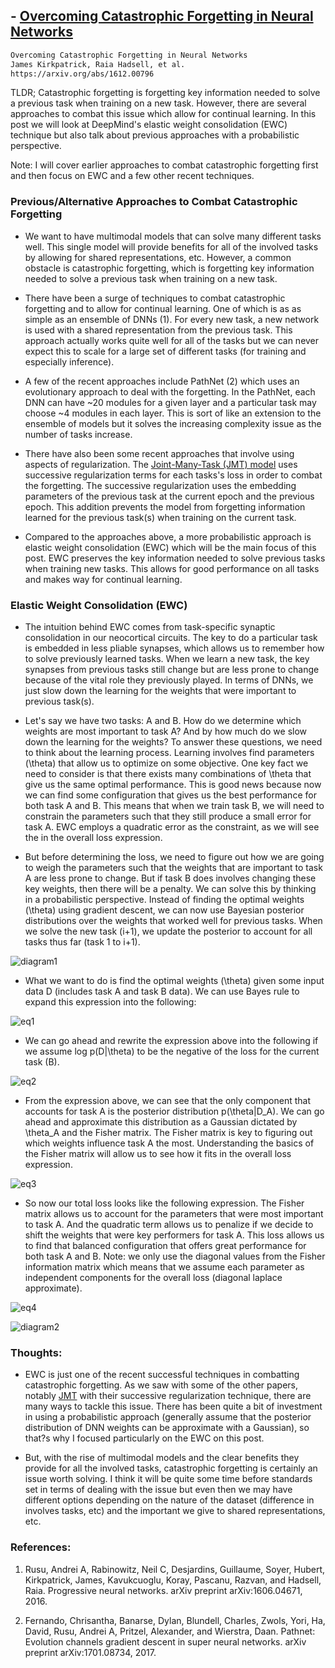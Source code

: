 ## - [Overcoming Catastrophic Forgetting in Neural Networks](https://arxiv.org/abs/1612.00796)

```bash
Overcoming Catastrophic Forgetting in Neural Networks
James Kirkpatrick, Raia Hadsell, et al.
https://arxiv.org/abs/1612.00796
```

TLDR; Catastrophic forgetting is forgetting key information needed to solve a previous task when training on a new task. However, there are several approaches to combat this issue which allow for continual learning. In this post we will look at DeepMind's elastic weight consolidation (EWC) technique but also talk about previous approaches with a probabilistic perspective. 

Note: I will cover earlier approaches to combat catastrophic forgetting first and then focus on EWC and a few other recent techniques.

### Previous/Alternative Approaches to Combat Catastrophic Forgetting

- We want to have multimodal models that can solve many different tasks well. This single model will provide benefits for all of the involved tasks by allowing for shared representations, etc. However, a common obstacle is catastrophic forgetting, which is forgetting key information needed to solve a previous task when training on a new task. 

- There have been a surge of techniques to combat catastrophic forgetting and to allow for continual learning. One of which is as as simple as an ensemble of DNNs (1). For every new task, a new network is used with a shared representation from the previous task. This approach actually works quite well for all of the tasks but we can never expect this to scale for a large set of different tasks (for training and especially inference). 

- A few of the recent approaches include PathNet (2) which uses an evolutionary approach to deal with the forgetting. In the PathNet, each DNN can have ~20 modules for a given layer and a particular task may choose ~4 modules in each layer. This is sort of like an extension to the ensemble of models but it solves the increasing complexity issue as the number of tasks increase. 

- There have also been some recent approaches that involve using aspects of regularization. The [Joint-Many-Task (JMT) model](https://theneuralperspective.com/2017/03/08/a-joint-many-task-model-growing-a-neural-network-for-multiple-nlp-tasks/) uses successive regularization terms for each tasks's loss in order to combat the forgetting. The successive regularization uses the embedding parameters of the previous task at the current epoch and the previous epoch. This addition prevents the model from forgetting information learned for the previous task(s) when training on the current task. 

- Compared to the approaches above, a more probabilistic approach is elastic weight consolidation (EWC) which will be the main focus of this post. EWC preserves the key information needed to solve previous tasks when training new tasks. This allows for good performance on all tasks and makes way for continual learning. 

### Elastic Weight Consolidation (EWC) 

- The intuition behind EWC comes from task-specific synaptic consolidation in our neocortical circuits. The key to do a particular task is embedded in less pliable synapses, which allows us to remember how to solve previously learned tasks. When we learn a new task, the key synapses from previous tasks still change but are less prone to change because of the vital role they previously played. In terms of DNNs, we just slow down the learning for the weights that were important to previous task(s).

- Let's say we have two tasks: A and B. How do we determine which weights are most important to task A? And by how much do we slow down the learning for the weights? To answer these questions, we need to think about the learning process. Learning involves find parameters (\theta) that allow us to optimize on some objective. One key fact we need to consider is that there exists many combinations of \theta that give us the same optimal performance. This is good news because now we can find some configuration that gives us the best performance for both task A and B. This means that when we train task B, we will need to constrain the parameters such that they still produce a small error for task A. EWC employs a quadratic error as the constraint, as we will see the in the overall loss expression. 

- But before determining the loss, we need to figure out how we are going to weigh the parameters such that the weights that are important to task A are less prone to change. But if task B does involves changing these key weights, then there will be a penalty. We can solve this by thinking in a probabilistic perspective. Instead of finding the optimal weights (\theta) using gradient descent, we can now use Bayesian posterior distributions over the weights that worked well for previous tasks. When we solve the new task (i+1), we update the posterior to account for all tasks thus far (task 1 to i+1). 

![diagram1](images/catastrophic_forgetting/diagram1.png)

- What we want to do is find the optimal weights (\theta) given some input data D (includes task A and task B data). We can use Bayes rule to expand this expression into the following:

![eq1](images/catastrophic_forgetting/eq1.png)

- We can go ahead and rewrite the expression above into the following if we assume log p(D|\theta) to be the negative of the loss for the current task (B).

![eq2](images/catastrophic_forgetting/eq2.png)

- From the expression above, we can see that the only component that accounts for task A is the posterior distribution p(\theta|D_A). We can go ahead and approximate this distribution as a Gaussian dictated by \theta_A and the Fisher matrix. The Fisher matrix is key to figuring out which weights influence task A the most. Understanding the basics of the Fisher matrix will allow us to see how it fits in the overall loss expression.

![eq3](images/catastrophic_forgetting/eq3.png)

- So now our total loss looks like the following expression. The Fisher matrix allows us to account for the parameters that were most important to task A. And the quadratic term allows us to penalize if we decide to shift the weights that were key performers for task A. This loss allows us to find that balanced configuration that offers great performance for both task A and B. Note: we only use the diagonal values from the Fisher information matrix which means that we assume each parameter as independent components for the overall loss (diagonal laplace approximate).

![eq4](images/catastrophic_forgetting/eq4.png)

![diagram2](images/catastrophic_forgetting/diagram2.jpg)

### Thoughts:

- EWC is just one of the recent successful techniques in combatting catastrophic forgetting. As we saw with some of the other papers, notably [JMT](https://theneuralperspective.com/2017/03/08/a-joint-many-task-model-growing-a-neural-network-for-multiple-nlp-tasks/) with their successive regularization technique, there are many ways to tackle this issue. There has been quite  a bit of investment in using a probabilistic approach (generally assume that the posterior distribution of DNN weights can be approximate with a Gaussian), so that?s why I focused particularly on the EWC on this post.

- But, with the rise of multimodal models and the clear benefits they provide for all the involved tasks, catastrophic forgetting is certainly an issue worth solving. I think it will be quite some time before standards set in terms of dealing with the issue but even then we may have different options depending on the nature of the dataset (difference in involves tasks, etc) and the important we give to shared representations, etc.

### References:

1. Rusu, Andrei A, Rabinowitz, Neil C, Desjardins, Guillaume, Soyer, Hubert, Kirkpatrick, James, Kavukcuoglu, Koray, Pascanu, Razvan, and Hadsell, Raia. Progressive neural networks. arXiv preprint arXiv:1606.04671, 2016.

2. Fernando, Chrisantha, Banarse, Dylan, Blundell, Charles, Zwols, Yori, Ha, David, Rusu, Andrei A, Pritzel, Alexander, and Wierstra, Daan. Pathnet: Evolution channels gradient descent in super neural networks. arXiv preprint arXiv:1701.08734, 2017.